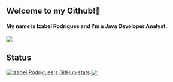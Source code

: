 
## Welcome to my Github!👋

#### My name is Izabel Rodrigues and  I'm a Java Developer Analyst. 

 <a href="https://www.linkedin.com/in/izabel-rodrigues" alt="Linkedin">
    <img src="https://img.shields.io/badge/-Linkedin-1C1C1C?style=for-the-badge&logo=Linkedin&logoColor=9f4bff&link=https://www.linkedin.com/in/izabel-rodrigues"/></a>

<!--
**izabelrodrigues/izabelrodrigues** is a ✨ _special_ ✨ repository because its `README.md` (this file) appears on your GitHub profile.

Here are some ideas to get you started:

- 🔭 I’m currently working on ...
- 🌱 I’m currently learning ...
- 👯 I’m looking to collaborate on ...
- 🤔 I’m looking for help with ...
- 💬 Ask me about ...
- 📫 How to reach me: ...
- 😄 Pronouns: ...
- ⚡ Fun fact: ...
-->

## Status

<a href="https://github.com/izabelrodrigues/github-readme-stats"><img align="center" src="https://github-readme-stats.vercel.app/api?username=izabelrodrigues&show_icons=true&include_all_commits=true&theme=midnight-purple&hide_border=true" alt="Izabel Rodrigues's GitHub stats" /></a>
<a href="https://github.com/izabelrodrigues/github-readme-stats"><img align="center" src="https://github-readme-stats.vercel.app/api/top-langs/?username=izabelrodrigues&theme=midnight-purple&layout=compact&hide_border=true" /></a>




 
